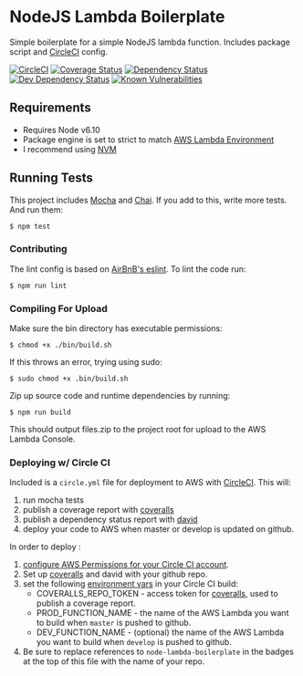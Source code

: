NodeJS Lambda Boilerplate
========================================
Simple boilerplate for a simple NodeJS lambda function. Includes package script and [CircleCI](https://circleci.com) config.

[![CircleCI](https://circleci.com/gh/chrisdevwords/node-lambda-boilerplate/tree/master.svg?style=shield)](https://circleci.com/gh/chrisdevwords/node-lambda-boilerplate/tree/master)
[![Coverage Status](https://coveralls.io/repos/github/chrisdevwords/node-lambda-boilerplate/badge.svg?branch=master)](https://coveralls.io/github/chrisdevwords/node-lambda-boilerplate?branch=master)
[![Dependency Status](https://david-dm.org/chrisdevwords/node-lambda-boilerplate.svg)](https://david-dm.org/chrisdevwords/node-lambda-boilerplate)
[![Dev Dependency Status](https://david-dm.org/chrisdevwords/node-lambda-boilerplate/dev-status.svg)](https://david-dm.org/chrisdevwords/node-lambda-boilerplate?type=dev)
[![Known Vulnerabilities](https://snyk.io/test/github/chrisdevwords/node-lambda-boilerplate/badge.svg)](https://snyk.io/test/github/chrisdevwords/node-lambda-boilerplate)


Requirements
------------
* Requires Node v6.10
* Package engine is set to strict to match [AWS Lambda Environment](https://aws.amazon.com/blogs/compute/node-js-4-3-2-runtime-now-available-on-lambda/)
* I recommend using [NVM](https://github.com/creationix/nvm)

## Running Tests
This project includes [Mocha](https://mochajs.org/) and [Chai](http://chaijs.com/). If you add to this, write more tests. And run them:
````
$ npm test
````

### Contributing
The lint config is based on [AirBnB's eslint](https://www.npmjs.com/package/eslint-config-airbnb).
To lint the code run:
```
$ npm run lint
```

### Compiling For Upload
Make sure the bin directory has executable permissions:
````
$ chmod +x ./bin/build.sh
````
If this throws an error, trying using sudo:
```
$ sudo chmod +x .bin/build.sh
```

Zip up source code and runtime dependencies by running:
````
$ npm run build
````
This should output files.zip to the project root for upload to the AWS Lambda Console.


### Deploying w/ Circle CI
Included is a `circle.yml` file for deployment to AWS with [CircleCI](https://circleci.com).
This will:
1. run mocha tests 
2. publish a coverage report with [coveralls](http://coveralls.io)
3. publish a dependency status report with [david](https://david-dm.org/)
4. deploy your code to AWS when master or develop is updated on github.

In order to deploy :
1. [configure AWS Permissions for your Circle CI account](https://circleci.com/docs/1.0/continuous-deployment-with-amazon-s3/).
2. Set up [coveralls](https://coveralls.io/) and david with your github repo.
3. set the following [environment vars](https://circleci.com/docs/1.0/environment-variables/) in your Circle CI build:
    - COVERALLS_REPO_TOKEN - access token for [coveralls](http://coveralls.io), used to publish a coverage report.
    - PROD_FUNCTION_NAME - the name of the AWS Lambda you want to build  when `master` is pushed to github.
    - DEV_FUNCTION_NAME - (optional) the name of the AWS Lambda you want to build  when `develop` is pushed to github.
4. Be sure to replace references to `node-lambda-boilerplate` in the badges at the top of this file  with the name of your repo.